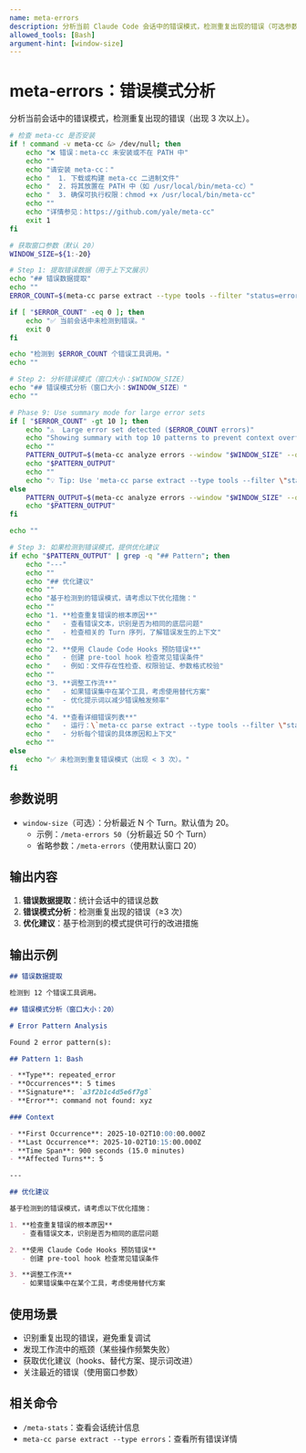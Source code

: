 ```yaml
---
name: meta-errors
description: 分析当前 Claude Code 会话中的错误模式，检测重复出现的错误（可选参数：window-size）
allowed_tools: [Bash]
argument-hint: [window-size]
---
```


# meta-errors：错误模式分析

分析当前会话中的错误模式，检测重复出现的错误（出现 3 次以上）。

```bash
# 检查 meta-cc 是否安装
if ! command -v meta-cc &> /dev/null; then
    echo "❌ 错误：meta-cc 未安装或不在 PATH 中"
    echo ""
    echo "请安装 meta-cc："
    echo "  1. 下载或构建 meta-cc 二进制文件"
    echo "  2. 将其放置在 PATH 中（如 /usr/local/bin/meta-cc）"
    echo "  3. 确保可执行权限：chmod +x /usr/local/bin/meta-cc"
    echo ""
    echo "详情参见：https://github.com/yale/meta-cc"
    exit 1
fi

# 获取窗口参数（默认 20）
WINDOW_SIZE=${1:-20}

# Step 1: 提取错误数据（用于上下文展示）
echo "## 错误数据提取"
echo ""
ERROR_COUNT=$(meta-cc parse extract --type tools --filter "status=error" --output json | grep -o '"UUID"' | wc -l)

if [ "$ERROR_COUNT" -eq 0 ]; then
    echo "✅ 当前会话中未检测到错误。"
    exit 0
fi

echo "检测到 $ERROR_COUNT 个错误工具调用。"
echo ""

# Step 2: 分析错误模式（窗口大小：$WINDOW_SIZE）
echo "## 错误模式分析（窗口大小：$WINDOW_SIZE）"
echo ""

# Phase 9: Use summary mode for large error sets
if [ "$ERROR_COUNT" -gt 10 ]; then
    echo "⚠️  Large error set detected ($ERROR_COUNT errors)"
    echo "Showing summary with top 10 patterns to prevent context overflow."
    echo ""
    PATTERN_OUTPUT=$(meta-cc analyze errors --window "$WINDOW_SIZE" --output md 2>/dev/null | head -100)
    echo "$PATTERN_OUTPUT"
    echo ""
    echo "💡 Tip: Use 'meta-cc parse extract --type tools --filter \"status=error\" --output tsv' for full error list"
else
    PATTERN_OUTPUT=$(meta-cc analyze errors --window "$WINDOW_SIZE" --output md)
    echo "$PATTERN_OUTPUT"
fi

echo ""

# Step 3: 如果检测到错误模式，提供优化建议
if echo "$PATTERN_OUTPUT" | grep -q "## Pattern"; then
    echo "---"
    echo ""
    echo "## 优化建议"
    echo ""
    echo "基于检测到的错误模式，请考虑以下优化措施："
    echo ""
    echo "1. **检查重复错误的根本原因**"
    echo "   - 查看错误文本，识别是否为相同的底层问题"
    echo "   - 检查相关的 Turn 序列，了解错误发生的上下文"
    echo ""
    echo "2. **使用 Claude Code Hooks 预防错误**"
    echo "   - 创建 pre-tool hook 检查常见错误条件"
    echo "   - 例如：文件存在性检查、权限验证、参数格式校验"
    echo ""
    echo "3. **调整工作流**"
    echo "   - 如果错误集中在某个工具，考虑使用替代方案"
    echo "   - 优化提示词以减少错误触发频率"
    echo ""
    echo "4. **查看详细错误列表**"
    echo "   - 运行：\`meta-cc parse extract --type tools --filter \"status=error\" --output md\`"
    echo "   - 分析每个错误的具体原因和上下文"
    echo ""
else
    echo "✅ 未检测到重复错误模式（出现 < 3 次）。"
fi
```

## 参数说明

- `window-size`（可选）：分析最近 N 个 Turn。默认值为 20。
  - 示例：`/meta-errors 50`（分析最近 50 个 Turn）
  - 省略参数：`/meta-errors`（使用默认窗口 20）

## 输出内容

1. **错误数据提取**：统计会话中的错误总数
2. **错误模式分析**：检测重复出现的错误（≥3 次）
3. **优化建议**：基于检测到的模式提供可行的改进措施

## 输出示例

```markdown
## 错误数据提取

检测到 12 个错误工具调用。

## 错误模式分析（窗口大小：20）

# Error Pattern Analysis

Found 2 error pattern(s):

## Pattern 1: Bash

- **Type**: repeated_error
- **Occurrences**: 5 times
- **Signature**: `a3f2b1c4d5e6f7g8`
- **Error**: command not found: xyz

### Context

- **First Occurrence**: 2025-10-02T10:00:00.000Z
- **Last Occurrence**: 2025-10-02T10:15:00.000Z
- **Time Span**: 900 seconds (15.0 minutes)
- **Affected Turns**: 5

---

## 优化建议

基于检测到的错误模式，请考虑以下优化措施：

1. **检查重复错误的根本原因**
   - 查看错误文本，识别是否为相同的底层问题

2. **使用 Claude Code Hooks 预防错误**
   - 创建 pre-tool hook 检查常见错误条件

3. **调整工作流**
   - 如果错误集中在某个工具，考虑使用替代方案
```

## 使用场景

- 识别重复出现的错误，避免重复调试
- 发现工作流中的瓶颈（某些操作频繁失败）
- 获取优化建议（hooks、替代方案、提示词改进）
- 关注最近的错误（使用窗口参数）

## 相关命令

- `/meta-stats`：查看会话统计信息
- `meta-cc parse extract --type errors`：查看所有错误详情
